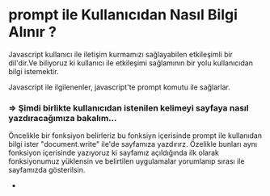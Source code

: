 # prompt ile Kullanıcıdan Nasıl Bilgi Alınır ?

Javascript kullanıcı ile iletişim kurmamızı sağlayabilen etkileşimli bir dil'dir.Ve biliyoruz ki kullanıcı ile etkileşimi sağlamının bir yolu kullanıcıdan bilgi istemektir.

Javascript ile ilgilenenler, javascript'te prompt komutu ile sağlarlar.

### => Şimdi birlikte kullanıcıdan istenilen kelimeyi sayfaya nasıl yazdıracağımıza bakalım...

Öncelikle bir fonksiyon belirleriz bu fonksiyn içerisinde prompt ile kullanıdan bilgi ister "document.write" ile'de sayfamıza yazdırırz.
Özelikle bunları aynı fonksiyon içerisinde yazıyoruz ki sayfamız açıldığında ilk olarak fonksiyonumuz yüklensin ve belirtilen uygulamalar yorumlanıp sırası ile sayfamızda gösterilsin.

 - <script> tagları arasında veya .js dosyamıza yazacağımız fonksiyonumuza geçelim.

Fonskiyonumuzun ismi istek olsun, function istek()



    function istek()

      {

      var kelime=prompt("Bir değer giriniz","lütfen sadece kelime giriniz..")

      document.write(kelime)

      }
      
   - Prompt Kullanışına geçelim ...
   
var a=prompt(Bir değer giriniz","lütfen sadece kelime giriniz..")

Yukarıdaki gibidir.var 
a=prompt diyerek girilecek değer'e "a" değişkenini atıyoruz ki daha sonra sayfamızda yazdırılmak üzere lazım olucak.

- Prompt'ta ilk olarak yazılan ;
 
 "Bir değer giriniz" --> Kullanıcıya yönetilen bilgi girişinin başlığının soru halidir.

- Prompt'ta ikinci olarak yazılan;
 
 "lütfen sadece kelime giriniz.." -->Text(input) içerisinde gösterilcek uyarıdır. Boş da bırakılabilir.

Eveet, Prompt komutunu da kavradık.Şimdi iki işlemimiz kaldı.

1- Kullanıcı tarafından girilen kelimenin sayfada gösterimi.
2-  Fonksiyonun sayfamız açıldığında çağırılıması.
   
1- "document.write" komutu bulunan sayfa içerisinde istenileni yazdırmak için kullanılır.Biliyoruz ki değişken yazdırmak istenildiğinde (") kullanmıyoruz.

       document.write(a)
 
2-Sayfamız açıldığında fonksiyonun yüklenmesi için body içerisine "onload" komutu ile fonksiyonumuzu çağıralım.

      <body onload="mesaj()">
      </body>
      
      
- Eveet,işte bu kadar.Şimdi sorulara geçelim !

# Sorular 
Soru 1: Prompt ile aşağıdakilerden hangisi yapılır ?
  - Kullanıcı ile etkileşim sağlanmasında kullanılabilir. (Doğru)
  - Bir yazının fontunun değiştirilmesine yardımcı olur.
  - Yalnızca .js uzantılı dosyalar içerisinde kullanılır.Html'e entegre          edilemez.
  - Linklerin işlevselliği için kullanılır.
  
Soru 2 :Aşağıdakilerden hangisi Prompt syntax söz dizimine uygundur ?
  - a=prompt(Bir değer giriniz,"") 
  -  var kelime=prompt(,"")
  -  kelime=prompt("Bir değer giriniz",değer giriniz)
  - var a=prompt(Bir değer giriniz,) .(Doğru)
  
  Teşekkürler...

       
 # KAYNAKÇA
 - http://www.erelcolak.com/javascript-temelleri-prompt-ile-kullanicidan-bilgi-almak/
 - https://sanalkurs.net/kullanicidan-bilgi-girisi-istemesi-prompt-2953.html

